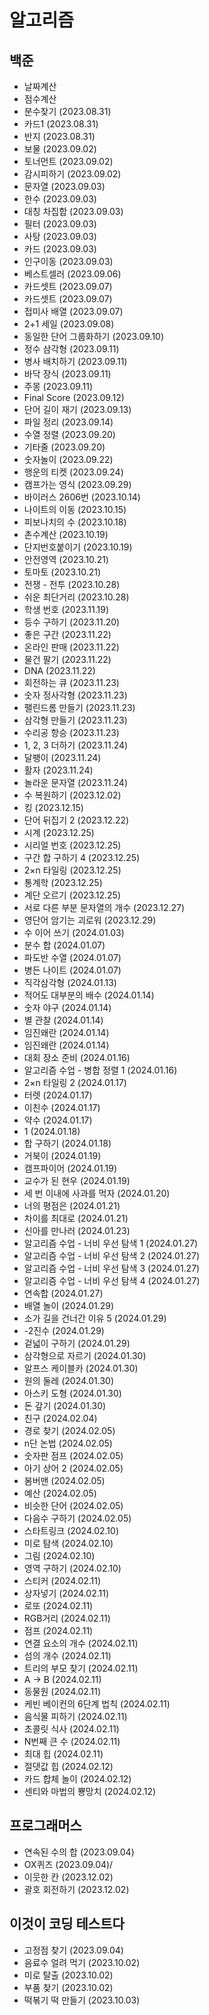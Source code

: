 # 알고리즘<br/>
## 백준<br/>
* 날짜계산
* 점수계산
* 분수찾기 (2023.08.31)
* 카드1 (2023.08.31)
* 반지 (2023.08.31)
* 보물 (2023.09.02)
* 토너먼트 (2023.09.02)
* 감시피하기 (2023.09.02)
* 문자열 (2023.09.03)
* 한수 (2023.09.03)
* 대칭 차집합 (2023.09.03)
* 필터 (2023.09.03)
* 사탕 (2023.09.03)
* 카드 (2023.09.03)
* 인구이동 (2023.09.03)
* 베스트셀러 (2023.09.06)
* 카드셋트 (2023.09.07)
* 카드셋트 (2023.09.07)
* 접미사 배열 (2023.09.07)
* 2+1 세일 (2023.09.08)
* 동일한 단어 그룹화하기 (2023.09.10)
* 정수 삼각형 (2023.09.11)
* 병사 배치하기 (2023.09.11)
* 바닥 장식 (2023.09.11)
* 주몽 (2023.09.11)
* Final Score (2023.09.12)
* 단어 길이 재기 (2023.09.13)
* 파일 정리 (2023.09.14)
* 수열 정렬 (2023.09.20)
* 기타줄 (2023.09.20)
* 숫자놀이 (2023.09.22)
* 행운의 티켓 (2023.09.24)
* 캠프가는 영식 (2023.09.29)
* 바이러스 2606번 (2023.10.14)
* 나이트의 이동 (2023.10.15)
* 피보나치의 수 (2023.10.18)
* 촌수계산 (2023.10.19)
* 단지번호붙이기 (2023.10.19)
* 안전영역 (2023.10.21)
* 토마토 (2023.10.21)
* 전쟁 - 전투 (2023.10.28)
* 쉬운 최단거리 (2023.10.28)
* 학생 번호 (2023.11.19)
* 등수 구하기 (2023.11.20)
* 좋은 구간 (2023.11.22)
* 온라인 판매 (2023.11.22)
* 물건 팔기 (2023.11.22)
* DNA (2023.11.22)
* 회전하는 큐 (2023.11.23)
* 숫자 정사각형 (2023.11.23)
* 팰린드롬 만들기 (2023.11.23)
* 삼각형 만들기 (2023.11.23)
* 수리공 항승 (2023.11.23)
* 1, 2, 3 더하기 (2023.11.24)
* 달팽이 (2023.11.24)
* 활자 (2023.11.24)
* 놀라운 문자열 (2023.11.24)
* 수 복원하기 (2023.12.02)
* 킹 (2023.12.15)
* 단어 뒤집기 2 (2023.12.22)
* 시계 (2023.12.25)
* 시리얼 번호 (2023.12.25)
* 구간 합 구하기 4 (2023.12.25)
* 2×n 타일링 (2023.12.25)
* 통계학 (2023.12.25)
* 계단 오르기 (2023.12.25)
* 서로 다른 부분 문자열의 개수 (2023.12.27)
* 영단어 암기는 괴로워 (2023.12.29)
* 수 이어 쓰기 (2024.01.03)
* 분수 합 (2024.01.07)
* 파도반 수열 (2024.01.07)
* 병든 나이트 (2024.01.07)
* 직각삼각형 (2024.01.13)
* 적어도 대부분의 배수 (2024.01.14)
* 숫자 야구 (2024.01.14)
* 별 관찰 (2024.01.14) 
* 임진왜란 (2024.01.14) 
* 임진왜란 (2024.01.14) 
* 대회 장소 준비 (2024.01.16) 
* 알고리즘 수업 - 병합 정렬 1 (2024.01.16) 
* 2×n 타일링 2 (2024.01.17) 
* 터렛 (2024.01.17) 
* 이친수 (2024.01.17) 
* 약수 (2024.01.17) 
* 1 (2024.01.18) 
* 합 구하기 (2024.01.18) 
* 거북이 (2024.01.19) 
* 캠프파이어 (2024.01.19) 
* 교수가 된 현우 (2024.01.19) 
* 세 번 이내에 사과를 먹자 (2024.01.20) 
* 너의 평점은 (2024.01.21) 
* 차이를 최대로 (2024.01.21) 
* 신아를 만나러 (2024.01.23) 
* 알고리즘 수업 - 너비 우선 탐색 1 (2024.01.27) 
* 알고리즘 수업 - 너비 우선 탐색 2 (2024.01.27) 
* 알고리즘 수업 - 너비 우선 탐색 3 (2024.01.27) 
* 알고리즘 수업 - 너비 우선 탐색 4 (2024.01.27) 
* 연속합 (2024.01.27) 
* 배열 놀이 (2024.01.29) 
* 소가 길을 건너간 이유 5 (2024.01.29) 
* -2진수 (2024.01.29) 
* 겉넓이 구하기 (2024.01.29) 
* 삼각형으로 자르기 (2024.01.30) 
* 알프스 케이블카 (2024.01.30) 
* 원의 둘레 (2024.01.30) 
* 아스키 도형 (2024.01.30) 
* 돈 갚기 (2024.01.30) 
* 친구 (2024.02.04) 
* 경로 찾기 (2024.02.05) 
* n단 논법 (2024.02.05) 
* 숫자판 점프 (2024.02.05) 
* 아기 상어 2 (2024.02.05) 
* 봄버맨 (2024.02.05) 
* 예산 (2024.02.05) 
* 비슷한 단어 (2024.02.05) 
* 다음수 구하기 (2024.02.05) 
* 스타트링크 (2024.02.10) 
* 미로 탐색 (2024.02.10) 
* 그림 (2024.02.10) 
* 영역 구하기 (2024.02.10) 
* 스티커 (2024.02.11) 
* 상자넣기 (2024.02.11) 
* 로또 (2024.02.11) 
* RGB거리 (2024.02.11) 
* 점프 (2024.02.11) 
* 연결 요소의 개수 (2024.02.11) 
* 섬의 개수 (2024.02.11) 
* 트리의 부모 찾기 (2024.02.11) 
* A → B (2024.02.11) 
* 동물원 (2024.02.11) 
* 케빈 베이컨의 6단계 법칙 (2024.02.11) 
* 음식물 피하기 (2024.02.11) 
* 초콜릿 식사 (2024.02.11) 
* N번째 큰 수 (2024.02.11) 
* 최대 힙 (2024.02.11) 
* 절댓값 힙 (2024.02.12) 
* 카드 합체 놀이 (2024.02.12) 
* 센티와 마법의 뿅망치 (2024.02.12) 
## 프로그래머스
* 연속된 수의 합 (2023.09.04)
* OX퀴즈 (2023.09.04)/
* 이웃한 칸 (2023.12.02)
* 괄호 회전하기 (2023.12.02)
## 이것이 코딩 테스트다
* 고정점 찾기 (2023.09.04)
* 음료수 얼려 먹기 (2023.10.02)
* 미로 탈출 (2023.10.02)
* 부품 찾기 (2023.10.02)
* 떡볶기 떡 만들기 (2023.10.03)
